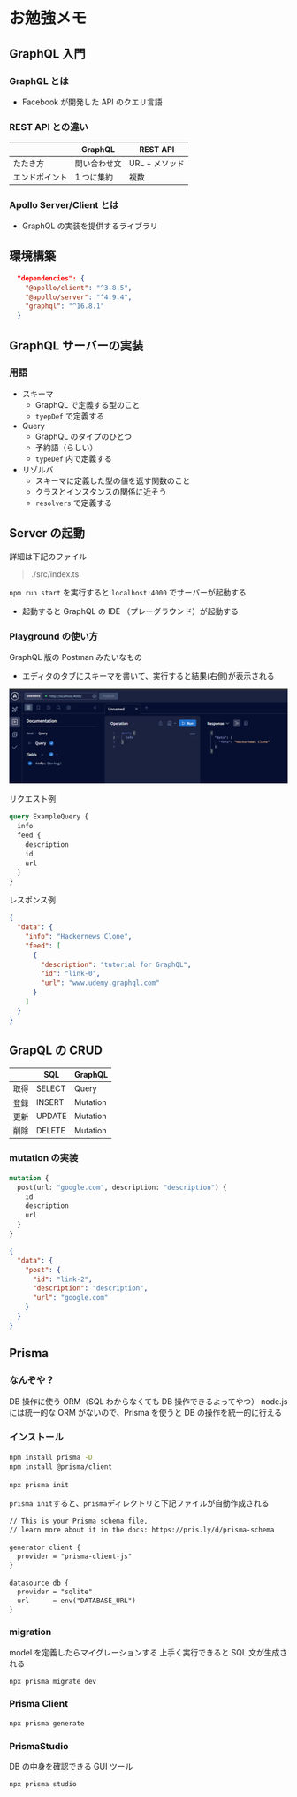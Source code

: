 # お勉強メモ

## GraphQL 入門

### GraphQL とは

- Facebook が開発した API のクエリ言語

### REST API との違い

|                | GraphQL      | REST API       |
| -------------- | ------------ | -------------- |
| たたき方       | 問い合わせ文 | URL + メソッド |
| エンドポイント | 1 つに集約   | 複数           |

### Apollo Server/Client とは

- GraphQL の実装を提供するライブラリ

## 環境構築

```package.json
  "dependencies": {
    "@apollo/client": "^3.8.5",
    "@apollo/server": "^4.9.4",
    "graphql": "^16.8.1"
  }
```

## GraphQL サーバーの実装

### 用語

- スキーマ
  - GraphQL で定義する型のこと
  - `tyepDef` で定義する
- Query
  - GraphQL のタイプのひとつ
  - 予約語（らしい）
  - `typeDef` 内で定義する
- リゾルバ
  - スキーマに定義した型の値を返す関数のこと
  - クラスとインスタンスの関係に近そう
  - `resolvers` で定義する

## Server の起動

詳細は下記のファイル

> ./src/index.ts

`npm run start` を実行すると `localhost:4000` でサーバーが起動する

- 起動すると GraphQL の IDE （プレーグラウンド）が起動する

### Playground の使い方

GraphQL 版の Postman みたいなもの

- エディタのタブにスキーマを書いて、実行すると結果(右側)が表示される

![Alt text](image.png)

リクエスト例

```graphql
query ExampleQuery {
  info
  feed {
    description
    id
    url
  }
}
```

レスポンス例

```json
{
  "data": {
    "info": "Hackernews Clone",
    "feed": [
      {
        "description": "tutorial for GraphQL",
        "id": "link-0",
        "url": "www.udemy.graphql.com"
      }
    ]
  }
}
```

## GrapQL の CRUD

|      | SQL    | GraphQL  |
| ---- | ------ | -------- |
| 取得 | SELECT | Query    |
| 登録 | INSERT | Mutation |
| 更新 | UPDATE | Mutation |
| 削除 | DELETE | Mutation |

### mutation の実装

```graphql
mutation {
  post(url: "google.com", description: "description") {
    id
    description
    url
  }
}
```

```json
{
  "data": {
    "post": {
      "id": "link-2",
      "description": "description",
      "url": "google.com"
    }
  }
}
```

## Prisma

### なんぞや？

DB 操作に使う ORM（SQL わからなくても DB 操作できるよってやつ）
node.js には統一的な ORM がないので、Prisma を使うと DB の操作を統一的に行える

### インストール

```bash
npm install prisma -D
npm install @prisma/client

npx prisma init
```

`prisma init`すると、`prisma`ディレクトリと下記ファイルが自動作成される

```prisma
// This is your Prisma schema file,
// learn more about it in the docs: https://pris.ly/d/prisma-schema

generator client {
  provider = "prisma-client-js"
}

datasource db {
  provider = "sqlite"
  url      = env("DATABASE_URL")
}
```

### migration

model を定義したらマイグレーションする
上手く実行できると SQL 文が生成される

```bash
npx prisma migrate dev
```

### Prisma Client

```bash
npx prisma generate
```

### PrismaStudio

DB の中身を確認できる GUI ツール

```bash
npx prisma studio
```
